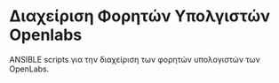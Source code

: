 # Διαχείριση Φορητών Υπολγιστών Openlabs

ANSIBLE scripts για την διαχείριση των φορητών υπολογιστών των OpenLabs.
